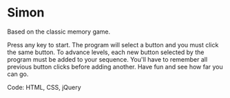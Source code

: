 # Simon
Based on the classic memory game.

Press any key to start. The program will select a button and you must click the same button. To advance levels, each new button selected by the program must be added to your sequence. You'll have to remember all previous button clicks before adding another. Have fun and see how far you can go.

Code: HTML, CSS, jQuery
